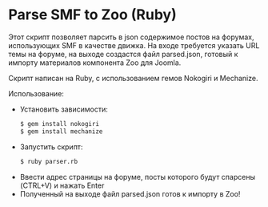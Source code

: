 # Parse SMF to Zoo (Ruby)

Этот скрипт позволяет парсить в json содержимое постов на форумах, использующих SMF в качестве движка. На входе требуется указать URL темы на форуме, на выходе создастся файл parsed.json, готовый к импорту материалов компонента Zoo для Joomla.

Скрипт написан на Ruby, с использованием гемов Nokogiri и Mechanize.

Использование:
  - Установить зависимости:
    ```sh
    $ gem install nokogiri
    $ gem install mechanize
    ```
  - Запустить скрипт:
    ```sh
    $ ruby parser.rb
    ```
  - Ввести адрес страницы на форуме, посты которого будут спарсены (CTRL+V) и нажать Enter
  - Полученный на выходе файл parsed.json готов к импорту в Zoo!